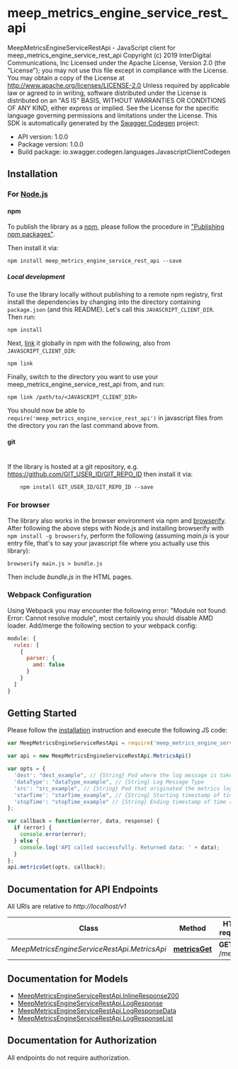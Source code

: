 # meep_metrics_engine_service_rest_api

MeepMetricsEngineServiceRestApi - JavaScript client for meep_metrics_engine_service_rest_api
Copyright (c) 2019  InterDigital Communications, Inc Licensed under the Apache License, Version 2.0 (the \"License\"); you may not use this file except in compliance with the License. You may obtain a copy of the License at      http://www.apache.org/licenses/LICENSE-2.0  Unless required by applicable law or agreed to in writing, software distributed under the License is distributed on an \"AS IS\" BASIS, WITHOUT WARRANTIES OR CONDITIONS OF ANY KIND, either express or implied. See the License for the specific language governing permissions and limitations under the License. 
This SDK is automatically generated by the [Swagger Codegen](https://github.com/swagger-api/swagger-codegen) project:

- API version: 1.0.0
- Package version: 1.0.0
- Build package: io.swagger.codegen.languages.JavascriptClientCodegen

## Installation

### For [Node.js](https://nodejs.org/)

#### npm

To publish the library as a [npm](https://www.npmjs.com/),
please follow the procedure in ["Publishing npm packages"](https://docs.npmjs.com/getting-started/publishing-npm-packages).

Then install it via:

```shell
npm install meep_metrics_engine_service_rest_api --save
```

##### Local development

To use the library locally without publishing to a remote npm registry, first install the dependencies by changing 
into the directory containing `package.json` (and this README). Let's call this `JAVASCRIPT_CLIENT_DIR`. Then run:

```shell
npm install
```

Next, [link](https://docs.npmjs.com/cli/link) it globally in npm with the following, also from `JAVASCRIPT_CLIENT_DIR`:

```shell
npm link
```

Finally, switch to the directory you want to use your meep_metrics_engine_service_rest_api from, and run:

```shell
npm link /path/to/<JAVASCRIPT_CLIENT_DIR>
```

You should now be able to `require('meep_metrics_engine_service_rest_api')` in javascript files from the directory you ran the last 
command above from.

#### git
#
If the library is hosted at a git repository, e.g.
https://github.com/GIT_USER_ID/GIT_REPO_ID
then install it via:

```shell
    npm install GIT_USER_ID/GIT_REPO_ID --save
```

### For browser

The library also works in the browser environment via npm and [browserify](http://browserify.org/). After following
the above steps with Node.js and installing browserify with `npm install -g browserify`,
perform the following (assuming *main.js* is your entry file, that's to say your javascript file where you actually 
use this library):

```shell
browserify main.js > bundle.js
```

Then include *bundle.js* in the HTML pages.

### Webpack Configuration

Using Webpack you may encounter the following error: "Module not found: Error:
Cannot resolve module", most certainly you should disable AMD loader. Add/merge
the following section to your webpack config:

```javascript
module: {
  rules: [
    {
      parser: {
        amd: false
      }
    }
  ]
}
```

## Getting Started

Please follow the [installation](#installation) instruction and execute the following JS code:

```javascript
var MeepMetricsEngineServiceRestApi = require('meep_metrics_engine_service_rest_api');

var api = new MeepMetricsEngineServiceRestApi.MetricsApi()

var opts = { 
  'dest': "dest_example", // {String} Pod where the log message is taken from
  'dataType': "dataType_example", // {String} Log Message Type
  'src': "src_example", // {String} Pod that originated the metrics logged in the message
  'starTime': "starTime_example", // {String} Starting timestamp of time range
  'stopTime': "stopTime_example" // {String} Ending timestamp of time range
};

var callback = function(error, data, response) {
  if (error) {
    console.error(error);
  } else {
    console.log('API called successfully. Returned data: ' + data);
  }
};
api.metricsGet(opts, callback);

```

## Documentation for API Endpoints

All URIs are relative to *http://localhost/v1*

Class | Method | HTTP request | Description
------------ | ------------- | ------------- | -------------
*MeepMetricsEngineServiceRestApi.MetricsApi* | [**metricsGet**](docs/MetricsApi.md#metricsGet) | **GET** /metrics | 


## Documentation for Models

 - [MeepMetricsEngineServiceRestApi.InlineResponse200](docs/InlineResponse200.md)
 - [MeepMetricsEngineServiceRestApi.LogResponse](docs/LogResponse.md)
 - [MeepMetricsEngineServiceRestApi.LogResponseData](docs/LogResponseData.md)
 - [MeepMetricsEngineServiceRestApi.LogResponseList](docs/LogResponseList.md)


## Documentation for Authorization

 All endpoints do not require authorization.

